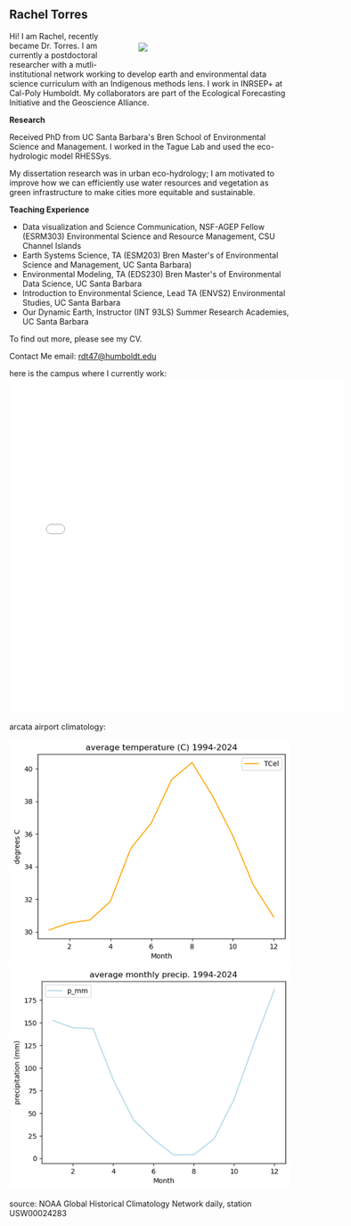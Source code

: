 ## Rachel Torres

<img style="float:right; padding: 20px 20px 20px 20px;" src="pics/me-outside.jpg" width="50%">

Hi! I am Rachel, recently became Dr. Torres. I am currently a postdoctoral researcher with a mutli-institutional network working to develop earth and environmental data science curriculum with an Indigenous methods lens. I work in INRSEP+ at Cal-Poly Humboldt. My collaborators are part of the Ecological Forecasting Initiative and the Geoscience Alliance.

**Research**

Received PhD from UC Santa Barbara's Bren School of Environmental Science and Management. I worked in the Tague Lab and used the eco-hydrologic model RHESSys.

My dissertation research was in urban eco-hydrology; I am motivated to improve how we can efficiently use water resources and vegetation as green infrastructure to make cities more equitable and sustainable.

**Teaching Experience**
- Data visualization and Science Communication, NSF-AGEP Fellow (ESRM303) Environmental Science and Resource Management, CSU Channel Islands
- Earth Systems Science, TA (ESM203) Bren Master's of Environmental Science and Management, UC Santa Barbara)
- Environmental Modeling, TA (EDS230) Bren Master's of Environmental Data Science, UC Santa Barbara
- Introduction to Environmental Science, Lead TA (ENVS2) Environmental Studies, UC Santa Barbara
- Our Dynamic Earth, Instructor (INT 93LS) Summer Research Academies, UC Santa Barbara

To find out more, please see my CV. 

Contact Me
email: rdt47@humboldt.edu

here is the campus where I currently work:
<embed type="text/html" src="pics/cph.html" width="600" height="600">

arcata airport climatology: 

![average temperture](pics/temp_clim_plot.png)
![average monthly precipitation](pics/precip_clim_plot.png)

source: NOAA Global Historical Climatology Network daily, station USW00024283
